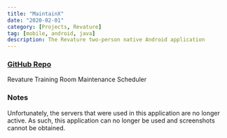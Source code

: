 ```yaml
---
title: "MaintainX"
date: "2020-02-01"
category: [Projects, Revature]
tag: [mobile, android, java]
description: The Revature two-person native Android application
---
```


### [<i class="fab fa-github"></i> GitHub Repo](https://github.com/DBerry07/Revature_TrainingRoomMaintenanceScheduler)

Revature Training Room Maintenance Scheduler

### Notes
Unfortunately, the servers that were used in this application are no longer active. As such, this application can no longer be used and screenshots cannot be obtained.